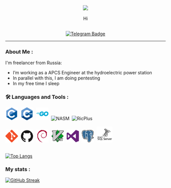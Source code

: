 <div id="header" align="center">
  	<img src="https://media.giphy.com/media/QXJk9Nsk3YvqwQsPZs/giphy.gif" width="300"/>
  	<p style=>Hi</p>
  	<div id="badges">
		<img src="https://komarev.com/ghpvc/?username=Joomipoll&style=flat-square&color=blue" alt=""/>
		<br>
  		<a href="https://web.telegram.org/k/#@joomipoll"><img src="https://img.shields.io/badge/Telegram-blue?logo=telegram&logoColor=white&style=for-the-badge" alt="Telegram Badge"/></a>
	</div>
</div>

---

### About Me :
I'm freelancer from Russia:
- I’m working as a APCS Engineer at the hydroelectric power station
- In parallel with this, I am doing pentesting
- In my free time I sleep

### :hammer_and_wrench: Languages and Tools :
<div>
  	<img src="https://github.com/devicons/devicon/blob/master/icons/c/c-original.svg" title="C" alt="C" width="40" height="40"/>&nbsp;
	<img src="https://github.com/devicons/devicon/blob/master/icons/cplusplus/cplusplus-original.svg" title="C++" alt="C++" width="40" height="40"/>&nbsp;
	<img src="https://github.com/devicons/devicon/blob/master/icons/go/go-original-wordmark.svg" title="Go" alt="Golang" width="40" height="40"/>&nbsp;
	<img src="https://seeklogo.com/images/N/netwide-assembler-nasm-logo-EC5B1109AC-seeklogo.com.png" title="NASM" alt="NASM" width="40" height="40"/>&nbsp;
	<img src="https://e.radikal.host/2023/04/08/asdrf.png" title="RicPlus" alt="RicPlus" width="40" height="40"/>&nbsp;
	<br><br>
	<img src="https://github.com/devicons/devicon/blob/master/icons/git/git-original.svg" title="Git" alt="Git" width="40" height="40"/>&nbsp;
	<img src="https://github.com/devicons/devicon/blob/master/icons/github/github-original.svg" title="GitHub" alt="GitHub" width="40" height="40"/>&nbsp;
	<img src="https://github.com/devicons/devicon/blob/master/icons/debian/debian-original.svg" title="Debian" alt="MyOS" width="40" height="40"/>&nbsp;
	<img src="https://github.com/devicons/devicon/blob/master/icons/vim/vim-original.svg" title="Vim" alt="MyEditor" width="40" height="40"/>&nbsp;
	<img src="https://github.com/devicons/devicon/blob/master/icons/visualstudio/visualstudio-plain.svg" title="VS" alt="VisualStudio" width="40" height="40"/>&nbsp;
	<img src="https://github.com/devicons/devicon/blob/master/icons/postgresql/postgresql-original.svg" title="SQL" alt="PostrgeSQL" width="40" height="40"/>&nbsp;
	<img src="https://github.com/devicons/devicon/blob/master/icons/microsoftsqlserver/microsoftsqlserver-plain-wordmark.svg" title="SQL" alt="TSQL" width="50" height="50"/>&nbsp;
</div>
<br>

[![Top Langs](https://github-readme-stats.vercel.app/api/top-langs/?username=Joomipoll&layout=compact&theme=neon)](https://github.com/anuraghazra/github-readme-stats)

### My stats :

[![GitHub Streak](http://github-readme-streak-stats.herokuapp.com?user=Joomipoll&theme=neon&hide_border=%D0%9B%D0%9E%D0%96%D0%AC&border_radius=5&locale=sr&card_width=500)](https://git.io/streak-stats)
